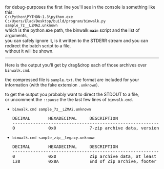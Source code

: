 for debug-purposes the first line you'll see in the console is something like this: <br/>
<code>C:\Python\PYTHON~1.3\python.exe C:/Users/Elad/Desktop/build/program/binwalk.py sample_7z__LZMA2.unknown</code> <br/>
which is the python.exe path, the binwalk <code>__main__</code> script and the list of arguments, <br/>
you can safely ignore it, is it written to the STDERR stream and you can redirect the batch script to a file, <br/>
without it will be shown.


<hr/>

Here is the output you'll get by drag&amp;drop each of those archives over <code>binwalk.cmd</code>.

the compressed file is <code>sample.txt</code>.
the format are included for your information (with the fake extension <code>.unknown</code>).

to get the output you probably want to direct the STDOUT to a file, <br/>
or uncomment the <code>::pause</code> the the last few lines of <code>binwalk.cmd</code>.

<ul>
<li><code>binwalk.cmd sample_7z__LZMA2.unknown</code>
<pre>
DECIMAL       HEXADECIMAL     DESCRIPTION
--------------------------------------------------------------------------------
0             0x0             7-zip archive data, version 0.4
</pre>
</li>

<li><code>binwalk.cmd sample_zip__legacy.unknown</code>
<pre>
DECIMAL       HEXADECIMAL     DESCRIPTION
--------------------------------------------------------------------------------
0             0x0             Zip archive data, at least v1.0 to extract, compressed size: 6, uncompressed size: 6, name: sample.txt
138           0x8A            End of Zip archive, footer length: 22
</pre>
</li>
</ul>